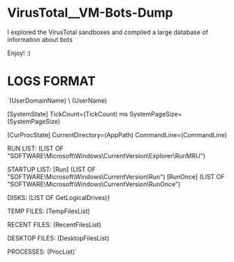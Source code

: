 # VirusTotal__VM-Bots-Dump
I explored the VirusTotal sandboxes and compiled a large database of information about bots

Enjoy! :)


# LOGS FORMAT

`(UserDomainName) \ (UserName)

[SystemState]
TickCount=(TickCount) ms
SystemPageSize=(SystemPageSize)

[CurProcState]
CurrentDirectory=(AppPath)
CommandLine=(CommandLine)



RUN LIST:
(LIST OF "SOFTWARE\Microsoft\Windows\CurrentVersion\Explorer\RunMRU")



STARTUP LIST:
[Run]
(LIST OF "SOFTWARE\Microsoft\Windows\CurrentVersion\Run")
[RunOnce]
(LIST OF "SOFTWARE\Microsoft\Windows\CurrentVersion\RunOnce")



DISKS:
(LIST OF GetLogicalDrives)}



TEMP FILES:
(TempFilesList)


RECENT FILES:
(RecentFilesList)


DESKTOP FILES:
(DesktopFilesList)


PROCESSES:
(ProcList)`
